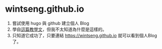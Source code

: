 # wintseng.github.io
1. 嘗試使用 hugo 與 github 建立個人 Blog
2. 學自[這篇教學文](https://coolgood88142.github.io/zh-tw/posts/hugo/)，但我不太知道為什麼是這樣的。
3. 只知道它成功了，只要連結 https://wintseng.github.io 就可以看到個人Blog了。

